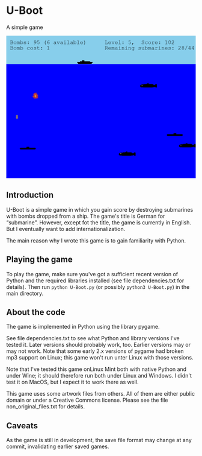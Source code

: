 # U-Boot
A simple game

![Screenshot](U-Boot-screenshot-1.png)

## Introduction

U-Boot is a simple game in which you gain score by destroying
submarines with bombs dropped from a ship. The game's title is
German for “submarine”. However, except fot the title, the game
is currently in English. But I eventually want to add
internationalization.

The main reason why I wrote this game is to gain familiarity
with Python.

## Playing the game

To play the game, make sure you've got a sufficient recent version
of Python and the required libraries installed (see file
dependencies.txt for details). Then run `python U-Boot.py`
(or possibly `python3 U-Boot.py`) in the main directory.

## About the code

The game is implemented in Python using the library pygame.

See file dependencies.txt to see what Python and library versions
I've tested it. Later versions should probably work, too. Earlier
versions may or may not work. Note that some early 2.x versions
of pygame had broken mp3 support on Linux; this game won't run
unter Linux with those versions.

Note that I've tested this game onLinux Mint both with native Python
and under Wine; it should therefore run both under Linux and Windows.
I didn't test it on MacOS, but I expect it to work there as well.

This game uses some artwork files from others. All of them are either
public domain or under a Creative Commons license. Please see
the file non_original_files.txt for details.

## Caveats

As the game is still in development, the save file format may change
at any commit, invalidating earlier saved games.
